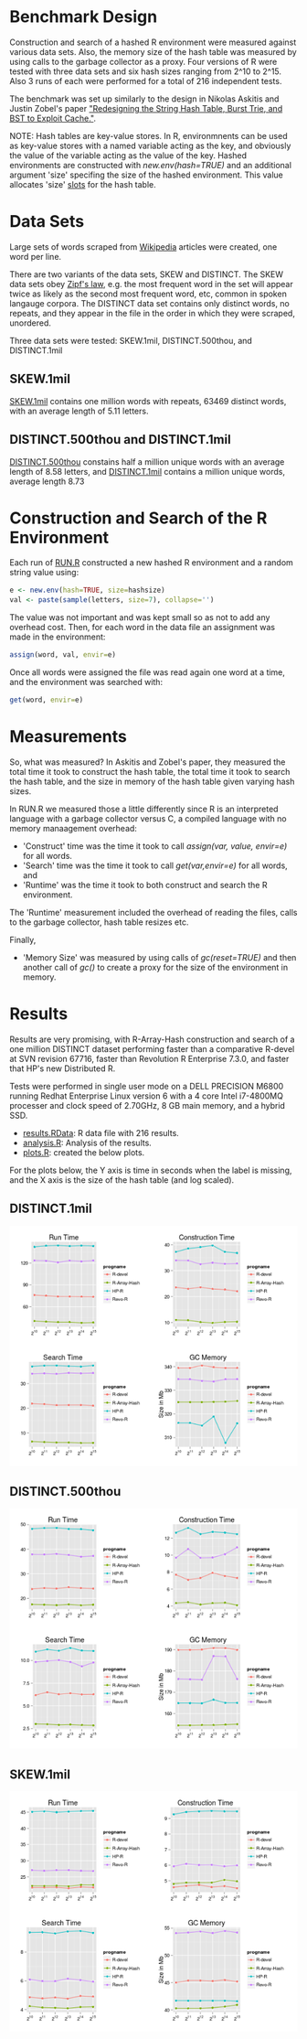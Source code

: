 # Benchmark Design

Construction and search of a hashed R environment were measured against
various data sets. Also, the memory size of the hash table was measured
by using calls to the garbage collector as a proxy.  Four versions
of R were tested with three data sets and six hash sizes ranging from
2^10 to 2^15. Also 3 runs of each were performed for a total of 216
independent tests.

The benchmark was set up similarly to the design in Nikolas Askitis and Justin Zobel's paper ["Redesigning the String Hash Table, Burst Trie, and BST to Exploit Cache."](http://dl.acm.org/citation.cfm?id=1921704).

NOTE: Hash tables are key-value stores. In R, environmnents can be
used as key-value stores with a named variable acting as the key, and
obviously the value of the variable acting as the value of the key. Hashed
environments are constructed with *new.env(hash=TRUE)* and an additional
argument 'size' specifing the size of the hashed environment. This value
allocates 'size' [slots](http://en.wikipedia.org/wiki/Hash_table) for
the hash table.

# Data Sets

Large sets of words scraped from
[Wikipedia](https://github.com/jeffreyhorner/Wikipedia) articles were
created, one word per line.

There are two variants of the data sets, SKEW and DISTINCT. The SKEW
data sets obey [Zipf's law](http://en.wikipedia.org/wiki/Zipf%27s_law),
e.g. the most frequent word in the set will appear twice as likely as the
second most frequent word, etc, common in spoken langauge corpora. The
DISTINCT data set contains only distinct words, no repeats, and they
appear in the file in the order in which they were scraped, unordered.

Three data sets were tested: SKEW.1mil, DISTINCT.500thou, and DISTINCT.1mil

## SKEW.1mil

[SKEW.1mil](https://github.com/jeffreyhorner/Wikipedia/blob/master/SKEW.1mil) contains one million words with repeats, 63469 distinct words, with an average length of 5.11 letters.

## DISTINCT.500thou and DISTINCT.1mil

[DISTINCT.500thou](https://github.com/jeffreyhorner/Wikipedia/blob/master/DISTINCT.500thou) constains half a million unique words with an average length of 8.58 letters, and [DISTINCT.1mil](https://github.com/jeffreyhorner/Wikipedia/blob/master/DISTINCT.1mil) contains a million unique words, average length 8.73

# Construction and Search of the R Environment

Each run of [RUN.R](RUN.R) constructed a new hashed R environment and a random string value using:

```r
e <- new.env(hash=TRUE, size=hashsize)
val <- paste(sample(letters, size=7), collapse='')
```

The value was not important and was kept small so as not to add any
overhead cost.  Then, for each word in the data file an assignment was
made in the environment:

```r
assign(word, val, envir=e)
```

Once all words were assigned the file was read again one word at a
time, and the environment was searched with:

```r
get(word, envir=e)
```

# Measurements

So, what was measured? In Askitis and Zobel's paper, they measured the
total time it took to construct the hash table, the total time it took
to search the hash table, and the size in memory of the hash table given
varying hash sizes.

In RUN.R we measured those a little differently since R is an interpreted
language with a garbage collector versus C, a compiled language with no
memory manaagement overhead:

* 'Construct' time was the time it took to call *assign(var, value, envir=e)* for all words. 
* 'Search' time was the time it took to call *get(var,envir=e)* for all words, and 
* 'Runtime' was the time it took to both construct and search the R environment. 

The 'Runtime' measurement included the overhead of reading the files,
calls to the garbage collector, hash table resizes etc.

Finally, 

* 'Memory Size' was measured by using calls of *gc(reset=TRUE)* and then another call of *gc()* to create a proxy for the size of the environment in memory.

# Results

Results are very promising, with R-Array-Hash construction and search of a one million DISTINCT dataset performing faster than a comparative R-devel at SVN revision 67716, faster than Revolution R Enterprise 7.3.0, and faster that HP's new Distributed R.

Tests were performed in single user mode on a DELL PRECISION M6800 running Redhat Enterprise Linux version 6 with a 4 core Intel i7-4800MQ processer and clock speed of 2.70GHz, 8 GB main memory, and a hybrid SSD. 

* [results.RData](results.RData): R data file with 216 results.
* [analysis.R](analysis.R): Analysis of the results.
* [plots.R](plots.R): created the below plots.

For the plots below, the Y axis is time in seconds when the label is missing, and the X axis is the size of the hash table (and log scaled).

## DISTINCT.1mil

![Plots with DISTINCT.1mil Data Set](DISTINCT.1mil.png)

## DISTINCT.500thou

![Plots with DISTINCT.500thou Data Set](DISTINCT.500thou.png)

## SKEW.1mil

![Plots with SKEW.1mil Data Set](SKEW.1mil.png)
